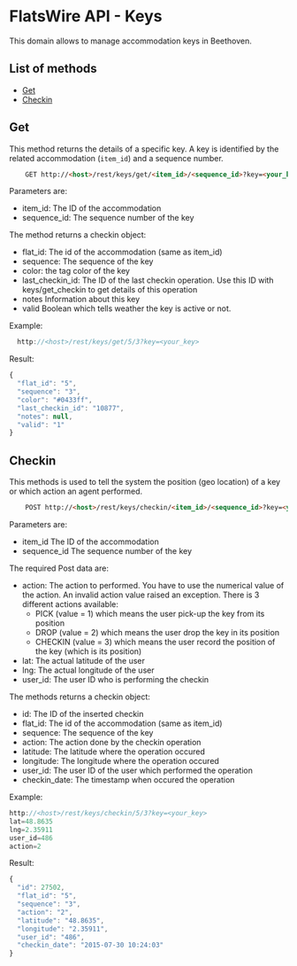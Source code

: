 # FlatsWire API - Keys

This domain allows to manage accommodation keys in Beethoven.

## List of methods

* [Get](#get)
* [Checkin](#checkin)

## Get

This method returns the details of a specific key. A key is identified by the related accommodation (`item_id`) and a sequence number.


```html
    GET http://<host>/rest/keys/get/<item_id>/<sequence_id>?key=<your_key>
```

Parameters are:
- item_id: The ID of the accommodation
- sequence_id: The sequence number of the key

The method returns a checkin object:
- flat_id: The id of the accommodation (same as item_id)
- sequence: The sequence of the key
- color: the tag color of the key
- last_checkin_id: The ID of the last checkin operation. Use this ID with keys/get_checkin to get details of this operation
- notes Information about this key
- valid Boolean which tells weather the key is active or not. 
 

Example:

```javascript
  http://<host>/rest/keys/get/5/3?key=<your_key>
```

Result:
```javascript
{
  "flat_id": "5",
  "sequence": "3",
  "color": "#0433ff",
  "last_checkin_id": "10877",
  "notes": null,
  "valid": "1"
}
```

## Checkin

This methods is used to tell the system the position (geo location) of a key or which action an agent performed.

```html
    POST http://<host>/rest/keys/checkin/<item_id>/<sequence_id>?key=<your_key>
```

Parameters are:
- item_id The ID of the accommodation
- sequence_id The sequence number of the key

The required Post data are:
- action: The action to performed. You have to use the numerical value of the action. An invalid action value raised an exception. There is 3 different actions available:
    * PICK (value = 1) which means the user pick-up the key from its position
    * DROP (value = 2) which means the user drop the key in its position
    * CHECKIN (value = 3) which means the user record the position of the key (which is its position)
- lat: The actual latitude of the user
- lng: The actual longitude of the user
- user_id: The user ID who is performing the checkin

The methods returns a checkin object:

- id: The ID of the inserted checkin
- flat_id: The id of the accommodation (same as item_id)
- sequence: The sequence of the key
- action: The action done by the checkin operation
- latitude: The latitude where the operation occured
- longitude: The longitude where the operation occured
- user_id: The user ID of the user which performed the operation
- checkin_date: The timestamp when occured the operation

Example:

```javascript
http://<host>/rest/keys/checkin/5/3?key=<your_key>
lat=48.8635
lng=2.35911
user_id=486
action=2
```

Result:
```javascript
{
  "id": 27502,
  "flat_id": "5",
  "sequence": "3",
  "action": "2",
  "latitude": "48.8635",
  "longitude": "2.35911",
  "user_id": "486",
  "checkin_date": "2015-07-30 10:24:03"
}
```


